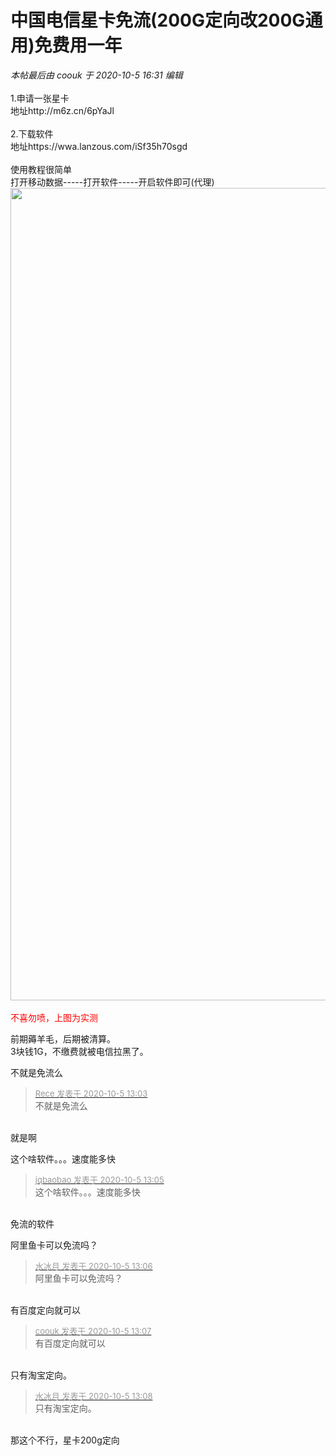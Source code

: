 # 中国电信星卡免流(200G定向改200G通用)免费用一年


<i class="pstatus"> 本帖最后由 coouk 于 2020-10-5 16:31 编辑 </i><br />
<br />
1.申请一张星卡<br />
地址http://m6z.cn/6pYaJl<br />
<br />
2.下载软件<br />
地址https://wwa.lanzous.com/iSf35h70sgd<br />
<br />
使用教程很简单<br />
打开移动数据-----打开软件-----开启软件即可(代理)<br />
<img id="aimg_Bgu1s" onclick="zoom(this, this.src, 0, 0, 0)" class="zoom" width="600" height="1300" src="https://pic3.58cdn.com.cn/nowater/webim/big/n_v20e805705d1284894b75466109c6c6023.png" onmouseover="img_onmouseoverfunc(this)" onclick="zoom(this)" style="cursor:pointer" border="0" alt="" /><br />
<br />
<font color="Red">不喜勿喷，上图为实测</font>

前期薅羊毛，后期被清算。<br />
3块钱1G，不缴费就被电信拉黑了。

不就是免流么

<div class="quote"><blockquote><font size="2"><a href="https://www.hostloc.com/forum.php?mod=redirect&amp;goto=findpost&amp;pid=9260813&amp;ptid=751085" target="_blank"><font color="#999999">Rece 发表于 2020-10-5 13:03</font></a></font><br />
不就是免流么</blockquote></div><br />
就是啊

这个啥软件。。。速度能多快

<div class="quote"><blockquote><font size="2"><a href="https://www.hostloc.com/forum.php?mod=redirect&amp;goto=findpost&amp;pid=9260823&amp;ptid=751085" target="_blank"><font color="#999999">jqbaobao 发表于 2020-10-5 13:05</font></a></font><br />
这个啥软件。。。速度能多快</blockquote></div><br />
免流的软件

阿里鱼卡可以免流吗？

<div class="quote"><blockquote><font size="2"><a href="https://www.hostloc.com/forum.php?mod=redirect&amp;goto=findpost&amp;pid=9260827&amp;ptid=751085" target="_blank"><font color="#999999">水冰月 发表于 2020-10-5 13:06</font></a></font><br />
阿里鱼卡可以免流吗？</blockquote></div><br />
有百度定向就可以

<div class="quote"><blockquote><font size="2"><a href="https://www.hostloc.com/forum.php?mod=redirect&amp;goto=findpost&amp;pid=9260831&amp;ptid=751085" target="_blank"><font color="#999999">coouk 发表于 2020-10-5 13:07</font></a></font><br />
有百度定向就可以</blockquote></div><br />
只有淘宝定向。

<div class="quote"><blockquote><font size="2"><a href="https://www.hostloc.com/forum.php?mod=redirect&amp;goto=findpost&amp;pid=9260836&amp;ptid=751085" target="_blank"><font color="#999999">水冰月 发表于 2020-10-5 13:08</font></a></font><br />
只有淘宝定向。</blockquote></div><br />
<img src="static/image/smiley/default/lol.gif" smilieid="12" border="0" alt="" />那这个不行，星卡200g定向
